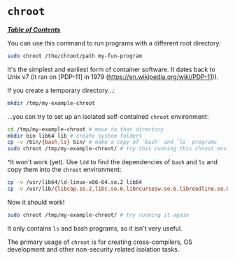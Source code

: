 # `chroot`

[***Table of Contents***](/README.md)

You can use this command to run programs with a different root directory:

```bash
sudo chroot /the/chroot/path my-fun-program
```

It's the simplest and earliest form of container software. It dates back to
Unix v7 (it ran on [PDP-11] in 1979 (https://en.wikipedia.org/wiki/PDP-11)).

If you create a temporary directory...:

```bash
mkdir /tmp/my-example-chroot
```

...you can try to set up an isolated self-contained `chroot` environment:

```bash
cd /tmp/my-example-chroot # move to that directory
mkdir bin lib64 lib # create system folders
cp -v /bin/{bash,ls} bin/ # make a copy of `bash` and `ls` programs
sudo chroot /tmp/my-example-chroot/ # try this running this chroot environment
```

^It won't work (yet). Use `ldd` to find the dependencies of `bash` and `ls` and copy them into the `chroot` environment:

```bash
cp -v /usr/lib64/ld-linux-x86-64.so.2 lib64
cp -v /usr/lib/{libcap.so.2,libc.so.6,libncursesw.so.6,libreadline.so.8} lib
```

Now it should work!

```bash
sudo chroot /tmp/my-example-chroot/ # try running it again
```

It only contains `ls` and bash programs, so it isn't very useful. 

The primary usage of `chroot` is for creating cross-compilers, OS development
and other non-security related isolation tasks.
